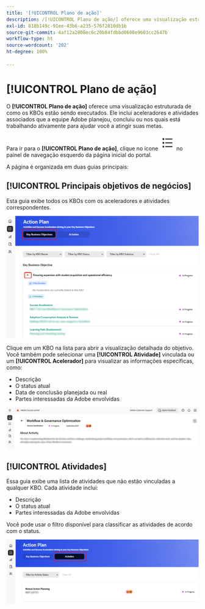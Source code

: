 ```yaml
---
title: '[!UICONTROL Plano de ação]'
description: /[!UICONTROL Plano de ação/] oferece uma visualização estruturada de como os KBOs estão sendo executados. Ele inclui aceleradores e atividades associados que a equipe Adobe planejou, concluiu ou nos quais está trabalhando ativamente para ajudar você a atingir suas metas.
exl-id: 818b149c-91ee-43b6-a235-576f2810db1b
source-git-commit: 4af12a2808ec6c20b84fdbbd0608e9603cc2647b
workflow-type: ht
source-wordcount: '202'
ht-degree: 100%

---
```


# [!UICONTROL Plano de ação]

O **[!UICONTROL Plano de ação]** oferece uma visualização estruturada de como os KBOs estão sendo executados. Ele inclui aceleradores e atividades associados que a equipe Adobe planejou, concluiu ou nos quais está trabalhando ativamente para ajudar você a atingir suas metas.

Para ir para o **[!UICONTROL Plano de ação]**, clique no ícone ![action-plan-icon](/help/adobe-success-portal/assets/action-plan-icon.png) no painel de navegação esquerdo da página inicial do portal.

A página é organizada em duas guias principais:

## [!UICONTROL Principais objetivos de negócios]

Esta guia exibe todos os KBOs com os aceleradores e atividades correspondentes.

![action-plan-kbo-tab](/help/adobe-success-portal/assets/action-plan-kbo-tab.png)

Clique em um KBO na lista para abrir a visualização detalhada do objetivo. Você também pode selecionar uma **[!UICONTROL Atividade]** vinculada ou um **[!UICONTROL Acelerador]** para visualizar as informações específicas, como:

* Descrição
* O status atual
* Data de conclusão planejada ou real
* Partes interessadas da Adobe envolvidas

![action-plan-kbo-tab-about-activity](/help/adobe-success-portal/assets/action-plan-kbo-tab-about-activity.png)

## [!UICONTROL Atividades]

Essa guia exibe uma lista de atividades que não estão vinculadas a qualquer KBO. Cada atividade inclui:

* Descrição
* O status atual
* Partes interessadas da Adobe envolvidas

Você pode usar o filtro disponível para classificar as atividades de acordo com o status.

![action-plan-activity-tab](/help/adobe-success-portal/assets/action-plan-activity-tab.png)
